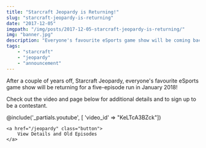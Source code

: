 ```yaml
---
title: "Starcraft Jeopardy is Returning!"
slug: "starcraft-jeopardy-is-returning"
date: "2017-12-05"
imgpath: "/img/posts/2017-12-05-starcraft-jeopardy-is-returning/"
img: "banner.jpg"
description: "Everyone's favourite eSports game show will be coming back in January 2018 for a five episode run"
tags: 
    - "starcraft"
    - "jeopardy"
    - "announcement"
---
```


After a couple of years off, Starcraft Jeopardy, everyone's favourite eSports game show will be returning for a five-episode
run in January 2018!

Check out the video and page below for additional details and to sign up to be a contestant.

<div class="text-center">
    @include('_partials.youtube', [ 'video_id' => "KeLTcA3BZck"])
    
    <a href="/jeopardy" class="button">
        View Details and Old Episodes
    </a>
</div>

